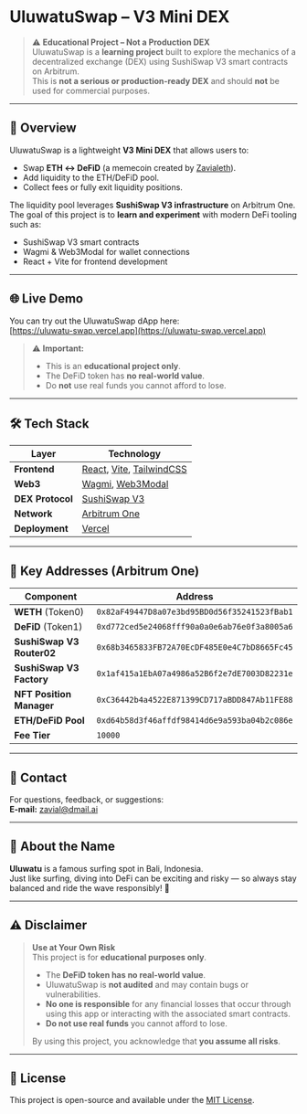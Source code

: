 # UluwatuSwap – V3 Mini DEX

> ⚠️ **Educational Project – Not a Production DEX**  
> UluwatuSwap is a **learning project** built to explore the mechanics of a decentralized exchange (DEX) using SushiSwap V3 smart contracts on Arbitrum.  
> This is **not a serious or production-ready DEX** and should **not** be used for commercial purposes.

---

## 🚀 Overview

UluwatuSwap is a lightweight **V3 Mini DEX** that allows users to:

- Swap **ETH ↔ DeFiD** (a memecoin created by [Zavialeth](https://github.com/Zavialeth)).
- Add liquidity to the ETH/DeFiD pool.
- Collect fees or fully exit liquidity positions.

The liquidity pool leverages **SushiSwap V3 infrastructure** on Arbitrum One.  
The goal of this project is to **learn and experiment** with modern DeFi tooling such as:
- SushiSwap V3 smart contracts
- Wagmi & Web3Modal for wallet connections
- React + Vite for frontend development

---

## 🌐 Live Demo

You can try out the UluwatuSwap dApp here:  
[https://uluwatu-swap.vercel.app](https://uluwatu-swap.vercel.app)

> ⚠️ **Important:**  
> - This is an **educational project only**.  
> - The DeFiD token has **no real-world value**.  
> - Do **not** use real funds you cannot afford to lose.

---

## 🛠 Tech Stack

| Layer          | Technology |
|----------------|------------|
| **Frontend**   | [React](https://reactjs.org/), [Vite](https://vitejs.dev/), [TailwindCSS](https://tailwindcss.com/) |
| **Web3**       | [Wagmi](https://wagmi.sh/), [Web3Modal](https://web3modal.com/) |
| **DEX Protocol**| [SushiSwap V3](https://www.sushi.com/) |
| **Network**    | [Arbitrum One](https://arbitrum.io/) |
| **Deployment** | [Vercel](https://vercel.com/) |

---

## 🔗 Key Addresses (Arbitrum One)

| Component             | Address |
|-----------------------|---------|
| **WETH** (Token0)     | `0x82aF49447D8a07e3bd95BD0d56f35241523fBab1` |
| **DeFiD** (Token1)    | `0xd772ced5e24068fff90a0a0e6ab76e0f3a8005a6` |
| **SushiSwap V3 Router02** | `0x68b3465833FB72A70EcDF485E0e4C7bD8665Fc45` |
| **SushiSwap V3 Factory** | `0x1af415a1EbA07a4986a52B6f2e7dE7003D82231e` |
| **NFT Position Manager** | `0xC36442b4a4522E871399CD717aBDD847Ab11FE88` |
| **ETH/DeFiD Pool**    | `0xd64b58d3f46affdf98414d6e9a593ba04b2c086e` |
| **Fee Tier**          | `10000` |

---

## 📧 Contact

For questions, feedback, or suggestions:  
**E-mail:** [zavial@dmail.ai](mailto:zavial@dmail.ai)

---

## 🌴 About the Name

**Uluwatu** is a famous surfing spot in Bali, Indonesia.  
Just like surfing, diving into DeFi can be exciting and risky — so always stay balanced and ride the wave responsibly! 🌊

---

## ⚠️ Disclaimer

> **Use at Your Own Risk**  
> This project is for **educational purposes only**.  
>
> - The **DeFiD token has no real-world value**.  
> - UluwatuSwap is **not audited** and may contain bugs or vulnerabilities.  
> - **No one is responsible** for any financial losses that occur through using this app or interacting with the associated smart contracts.  
> - **Do not use real funds** you cannot afford to lose.  
>
> By using this project, you acknowledge that **you assume all risks**.

---

## 📝 License

This project is open-source and available under the [MIT License](./LICENSE).

